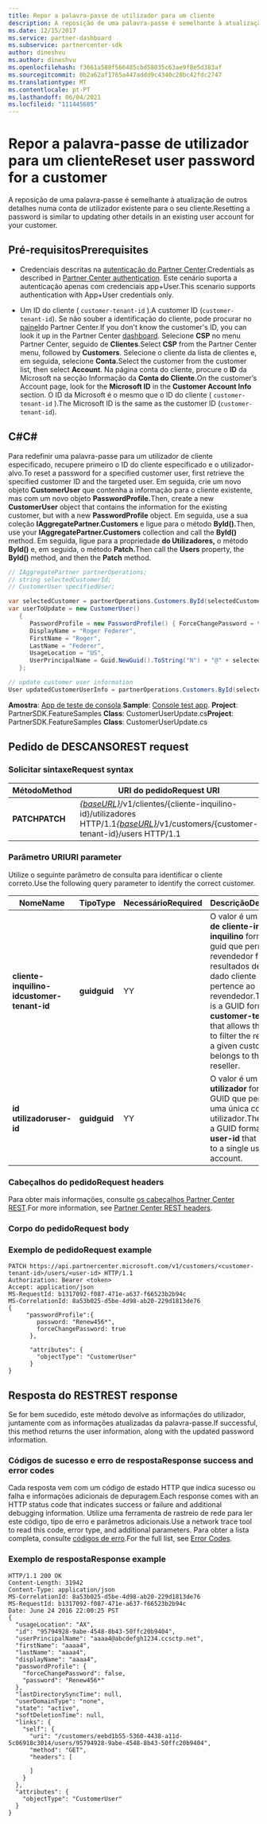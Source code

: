 ```yaml
---
title: Repor a palavra-passe de utilizador para um cliente
description: A reposição de uma palavra-passe é semelhante à atualização de outros detalhes numa conta de utilizador existente para o seu cliente.
ms.date: 12/15/2017
ms.service: partner-dashboard
ms.subservice: partnercenter-sdk
author: dineshvu
ms.author: dineshvu
ms.openlocfilehash: f3661a588f566485cbd58035c63ae9f8e5d383af
ms.sourcegitcommit: 0b2a62af1765a447addd9c4340c28bc42fdc2747
ms.translationtype: MT
ms.contentlocale: pt-PT
ms.lasthandoff: 06/04/2021
ms.locfileid: "111445685"
---
```

# <a name="reset-user-password-for-a-customer"></a><span data-ttu-id="fe9f0-103">Repor a palavra-passe de utilizador para um cliente</span><span class="sxs-lookup"><span data-stu-id="fe9f0-103">Reset user password for a customer</span></span>

<span data-ttu-id="fe9f0-104">A reposição de uma palavra-passe é semelhante à atualização de outros detalhes numa conta de utilizador existente para o seu cliente.</span><span class="sxs-lookup"><span data-stu-id="fe9f0-104">Resetting a password is similar to updating other details in an existing user account for your customer.</span></span>

## <a name="prerequisites"></a><span data-ttu-id="fe9f0-105">Pré-requisitos</span><span class="sxs-lookup"><span data-stu-id="fe9f0-105">Prerequisites</span></span>

- <span data-ttu-id="fe9f0-106">Credenciais descritas na [autenticação do Partner Center](partner-center-authentication.md).</span><span class="sxs-lookup"><span data-stu-id="fe9f0-106">Credentials as described in [Partner Center authentication](partner-center-authentication.md).</span></span> <span data-ttu-id="fe9f0-107">Este cenário suporta a autenticação apenas com credenciais app+User.</span><span class="sxs-lookup"><span data-stu-id="fe9f0-107">This scenario supports authentication with App+User credentials only.</span></span>

- <span data-ttu-id="fe9f0-108">Um ID do cliente ( `customer-tenant-id` ).</span><span class="sxs-lookup"><span data-stu-id="fe9f0-108">A customer ID (`customer-tenant-id`).</span></span> <span data-ttu-id="fe9f0-109">Se não souber a identificação do cliente, pode procurar no [painel](https://partner.microsoft.com/dashboard)do Partner Center.</span><span class="sxs-lookup"><span data-stu-id="fe9f0-109">If you don't know the customer's ID, you can look it up in the Partner Center [dashboard](https://partner.microsoft.com/dashboard).</span></span> <span data-ttu-id="fe9f0-110">Selecione **CSP** no menu Partner Center, seguido de **Clientes**.</span><span class="sxs-lookup"><span data-stu-id="fe9f0-110">Select **CSP** from the Partner Center menu, followed by **Customers**.</span></span> <span data-ttu-id="fe9f0-111">Selecione o cliente da lista de clientes e, em seguida, selecione **Conta.**</span><span class="sxs-lookup"><span data-stu-id="fe9f0-111">Select the customer from the customer list, then select **Account**.</span></span> <span data-ttu-id="fe9f0-112">Na página conta do cliente, procure o **ID** da Microsoft na secção Informação da **Conta do Cliente.**</span><span class="sxs-lookup"><span data-stu-id="fe9f0-112">On the customer’s Account page, look for the **Microsoft ID** in the **Customer Account Info** section.</span></span> <span data-ttu-id="fe9f0-113">O ID da Microsoft é o mesmo que o ID do cliente ( `customer-tenant-id` ).</span><span class="sxs-lookup"><span data-stu-id="fe9f0-113">The Microsoft ID is the same as the customer ID  (`customer-tenant-id`).</span></span>

## <a name="c"></a><span data-ttu-id="fe9f0-114">C\#</span><span class="sxs-lookup"><span data-stu-id="fe9f0-114">C\#</span></span>

<span data-ttu-id="fe9f0-115">Para redefinir uma palavra-passe para um utilizador de cliente especificado, recupere primeiro o ID do cliente especificado e o utilizador-alvo.</span><span class="sxs-lookup"><span data-stu-id="fe9f0-115">To reset a password for a specified customer user, first retrieve the specified customer ID and the targeted user.</span></span> <span data-ttu-id="fe9f0-116">Em seguida, crie um novo objeto **CustomerUser** que contenha a informação para o cliente existente, mas com um novo objeto **PasswordProfile.**</span><span class="sxs-lookup"><span data-stu-id="fe9f0-116">Then, create a new **CustomerUser** object that contains the information for the existing customer, but with a new **PasswordProfile** object.</span></span> <span data-ttu-id="fe9f0-117">Em seguida, use a sua coleção **IAggregatePartner.Customers** e ligue para o método **ById().**</span><span class="sxs-lookup"><span data-stu-id="fe9f0-117">Then, use your **IAggregatePartner.Customers** collection and call the **ById()** method.</span></span> <span data-ttu-id="fe9f0-118">Em seguida, ligue para a propriedade **do Utilizadores,** o método **ById()** e, em seguida, o método **Patch.**</span><span class="sxs-lookup"><span data-stu-id="fe9f0-118">Then call the **Users** property, the **ById()** method, and then the **Patch** method.</span></span>

``` csharp
// IAggregatePartner partnerOperations;
// string selectedCustomerId;
// CustomerUser specifiedUser;

var selectedCustomer = partnerOperations.Customers.ById(selectedCustomerId).Get();
var userToUpdate = new CustomerUser()
   {
      PasswordProfile = new PasswordProfile() { ForceChangePassword = true, Password = "newPassword" },
      DisplayName = "Roger Federer",
      FirstName = "Roger",
      LastName = "Federer",
      UsageLocation = "US",
      UserPrincipalName = Guid.NewGuid().ToString("N") + "@" + selectedCustomer.CompanyProfile.Domain.ToString()
   };

// update customer user information
User updatedCustomerUserInfo = partnerOperations.Customers.ById(selectedCustomerId).Users.ById(specifiedUser.Id).Patch(userToUpdate);

```

<span data-ttu-id="fe9f0-119">**Amostra**: [App de teste de consola](console-test-app.md).</span><span class="sxs-lookup"><span data-stu-id="fe9f0-119">**Sample**: [Console test app](console-test-app.md).</span></span> <span data-ttu-id="fe9f0-120">**Project**: PartnerSDK.FeatureSamples **Class**: CustomerUserUpdate.cs</span><span class="sxs-lookup"><span data-stu-id="fe9f0-120">**Project**: PartnerSDK.FeatureSamples **Class**: CustomerUserUpdate.cs</span></span>

## <a name="rest-request"></a><span data-ttu-id="fe9f0-121">Pedido de DESCANSO</span><span class="sxs-lookup"><span data-stu-id="fe9f0-121">REST request</span></span>

### <a name="request-syntax"></a><span data-ttu-id="fe9f0-122">Solicitar sintaxe</span><span class="sxs-lookup"><span data-stu-id="fe9f0-122">Request syntax</span></span>

| <span data-ttu-id="fe9f0-123">Método</span><span class="sxs-lookup"><span data-stu-id="fe9f0-123">Method</span></span>    | <span data-ttu-id="fe9f0-124">URI do pedido</span><span class="sxs-lookup"><span data-stu-id="fe9f0-124">Request URI</span></span>                                                                                  |
|-----------|----------------------------------------------------------------------------------------------|
| <span data-ttu-id="fe9f0-125">**PATCH**</span><span class="sxs-lookup"><span data-stu-id="fe9f0-125">**PATCH**</span></span> | <span data-ttu-id="fe9f0-126">[*{baseURL}*](partner-center-rest-urls.md)/v1/clientes/{cliente-inquilino-id}/utilizadores HTTP/1.1</span><span class="sxs-lookup"><span data-stu-id="fe9f0-126">[*{baseURL}*](partner-center-rest-urls.md)/v1/customers/{customer-tenant-id}/users HTTP/1.1</span></span> |

### <a name="uri-parameter"></a><span data-ttu-id="fe9f0-127">Parâmetro URI</span><span class="sxs-lookup"><span data-stu-id="fe9f0-127">URI parameter</span></span>

<span data-ttu-id="fe9f0-128">Utilize o seguinte parâmetro de consulta para identificar o cliente correto.</span><span class="sxs-lookup"><span data-stu-id="fe9f0-128">Use the following query parameter to identify the correct customer.</span></span>

| <span data-ttu-id="fe9f0-129">Nome</span><span class="sxs-lookup"><span data-stu-id="fe9f0-129">Name</span></span>                   | <span data-ttu-id="fe9f0-130">Tipo</span><span class="sxs-lookup"><span data-stu-id="fe9f0-130">Type</span></span>     | <span data-ttu-id="fe9f0-131">Necessário</span><span class="sxs-lookup"><span data-stu-id="fe9f0-131">Required</span></span> | <span data-ttu-id="fe9f0-132">Descrição</span><span class="sxs-lookup"><span data-stu-id="fe9f0-132">Description</span></span>                                                                                                                                            |
|------------------------|----------|----------|--------------------------------------------------------------------------------------------------------------------------------------------------------|
| <span data-ttu-id="fe9f0-133">**cliente-inquilino-id**</span><span class="sxs-lookup"><span data-stu-id="fe9f0-133">**customer-tenant-id**</span></span> | <span data-ttu-id="fe9f0-134">**guid**</span><span class="sxs-lookup"><span data-stu-id="fe9f0-134">**guid**</span></span> | <span data-ttu-id="fe9f0-135">Y</span><span class="sxs-lookup"><span data-stu-id="fe9f0-135">Y</span></span>        | <span data-ttu-id="fe9f0-136">O valor é um design **de cliente-inquilino-inquilino** formatado guid que permite ao revendedor filtrar os resultados de um dado cliente que pertence ao revendedor.</span><span class="sxs-lookup"><span data-stu-id="fe9f0-136">The value is a GUID formatted **customer-tenant-id** that allows the reseller to filter the results for a given customer that belongs to the reseller.</span></span> |
| <span data-ttu-id="fe9f0-137">**id utilizador**</span><span class="sxs-lookup"><span data-stu-id="fe9f0-137">**user-id**</span></span>            | <span data-ttu-id="fe9f0-138">**guid**</span><span class="sxs-lookup"><span data-stu-id="fe9f0-138">**guid**</span></span> | <span data-ttu-id="fe9f0-139">Y</span><span class="sxs-lookup"><span data-stu-id="fe9f0-139">Y</span></span>        | <span data-ttu-id="fe9f0-140">O valor é um **id de utilizador** formatado GUID que pertence a uma única conta de utilizador.</span><span class="sxs-lookup"><span data-stu-id="fe9f0-140">The value is a GUID formatted **user-id** that belongs to a single user account.</span></span>                                                                       |

### <a name="request-headers"></a><span data-ttu-id="fe9f0-141">Cabeçalhos do pedido</span><span class="sxs-lookup"><span data-stu-id="fe9f0-141">Request headers</span></span>

<span data-ttu-id="fe9f0-142">Para obter mais informações, consulte [os cabeçalhos Partner Center REST](headers.md).</span><span class="sxs-lookup"><span data-stu-id="fe9f0-142">For more information, see [Partner Center REST headers](headers.md).</span></span>

### <a name="request-body"></a><span data-ttu-id="fe9f0-143">Corpo do pedido</span><span class="sxs-lookup"><span data-stu-id="fe9f0-143">Request body</span></span>

### <a name="request-example"></a><span data-ttu-id="fe9f0-144">Exemplo de pedido</span><span class="sxs-lookup"><span data-stu-id="fe9f0-144">Request example</span></span>

```http
PATCH https://api.partnercenter.microsoft.com/v1/customers/<customer-tenant-id>/users/<user-id> HTTP/1.1
Authorization: Bearer <token>
Accept: application/json
MS-RequestId: b1317092-f087-471e-a637-f66523b2b94c
MS-CorrelationId: 8a53b025-d5be-4d98-ab20-229d1813de76
{
     "passwordProfile":{
        password: "Renew456*",
        forceChangePassword: true
      },

      "attributes": {
        "objectType": "CustomerUser"
      }
}
```

## <a name="rest-response"></a><span data-ttu-id="fe9f0-145">Resposta do REST</span><span class="sxs-lookup"><span data-stu-id="fe9f0-145">REST response</span></span>

<span data-ttu-id="fe9f0-146">Se for bem sucedido, este método devolve as informações do utilizador, juntamente com as informações atualizadas da palavra-passe.</span><span class="sxs-lookup"><span data-stu-id="fe9f0-146">If successful, this method returns the user information, along with the updated password information.</span></span>

### <a name="response-success-and-error-codes"></a><span data-ttu-id="fe9f0-147">Códigos de sucesso e erro de resposta</span><span class="sxs-lookup"><span data-stu-id="fe9f0-147">Response success and error codes</span></span>

<span data-ttu-id="fe9f0-148">Cada resposta vem com um código de estado HTTP que indica sucesso ou falha e informações adicionais de depuragem.</span><span class="sxs-lookup"><span data-stu-id="fe9f0-148">Each response comes with an HTTP status code that indicates success or failure and additional debugging information.</span></span> <span data-ttu-id="fe9f0-149">Utilize uma ferramenta de rastreio de rede para ler este código, tipo de erro e parâmetros adicionais.</span><span class="sxs-lookup"><span data-stu-id="fe9f0-149">Use a network trace tool to read this code, error type, and additional parameters.</span></span> <span data-ttu-id="fe9f0-150">Para obter a lista completa, consulte [códigos de erro](error-codes.md).</span><span class="sxs-lookup"><span data-stu-id="fe9f0-150">For the full list, see [Error Codes](error-codes.md).</span></span>

### <a name="response-example"></a><span data-ttu-id="fe9f0-151">Exemplo de resposta</span><span class="sxs-lookup"><span data-stu-id="fe9f0-151">Response example</span></span>

```http
HTTP/1.1 200 OK
Content-Length: 31942
Content-Type: application/json
MS-CorrelationId: 8a53b025-d5be-4d98-ab20-229d1813de76
MS-RequestId: b1317092-f087-471e-a637-f66523b2b94c
Date: June 24 2016 22:00:25 PST
{
  "usageLocation": "AX",
  "id": "95794928-9abe-4548-8b43-50ffc20b9404",
  "userPrincipalName": "aaaa4@abcdefgh1234.ccsctp.net",
  "firstName": "aaaa4",
  "lastName": "aaaa4",
  "displayName": "aaaa4",
  "passwordProfile": {
    "forceChangePassword": false,
    "password": "Renew456*"
  },
  "lastDirectorySyncTime": null,
  "userDomainType": "none",
  "state": "active",
  "softDeletionTime": null,
  "links": {
    "self": {
      "uri": "/customers/eebd1b55-5360-4438-a11d-5c06918c3014/users/95794928-9abe-4548-8b43-50ffc20b9404",
      "method": "GET",
      "headers": [

      ]
    }
  },
  "attributes": {
    "objectType": "CustomerUser"
  }
}
```
